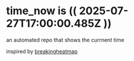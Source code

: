 # time_now is (( 2025-07-27T17:00:00.485Z ))

an automated repo that shows the currnent time

inspired by [breakingheatmap](https://github.com/breakingheatmap/breakingheatmap)